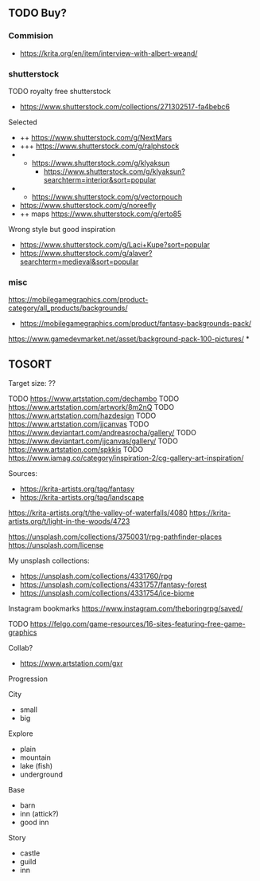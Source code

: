 


## TODO Buy?

### Commision
* https://krita.org/en/item/interview-with-albert-weand/

### shutterstock
TODO royalty free shutterstock
* https://www.shutterstock.com/collections/271302517-fa4bebc6

Selected
* ++ https://www.shutterstock.com/g/NextMars
* +++ https://www.shutterstock.com/g/ralphstock
* + https://www.shutterstock.com/g/klyaksun
	* https://www.shutterstock.com/g/klyaksun?searchterm=interior&sort=popular
* + https://www.shutterstock.com/g/vectorpouch
* https://www.shutterstock.com/g/noreefly
* ++ maps https://www.shutterstock.com/g/erto85

Wrong style but good inspiration
* https://www.shutterstock.com/g/Laci+Kupe?sort=popular
* https://www.shutterstock.com/g/alaver?searchterm=medieval&sort=popular

### misc

https://mobilegamegraphics.com/product-category/all_products/backgrounds/
* https://mobilegamegraphics.com/product/fantasy-backgrounds-pack/

https://www.gamedevmarket.net/asset/background-pack-100-pictures/
*


## TOSORT
Target size: ??


TODO https://www.artstation.com/dechambo
TODO https://www.artstation.com/artwork/8m2nQ
TODO https://www.artstation.com/hazdesign
TODO https://www.artstation.com/jjcanvas
TODO https://www.deviantart.com/andreasrocha/gallery/
TODO https://www.deviantart.com/jjcanvas/gallery/
TODO https://www.artstation.com/spkkis
TODO https://www.iamag.co/category/inspiration-2/cg-gallery-art-inspiration/

Sources:
* https://krita-artists.org/tag/fantasy
* https://krita-artists.org/tag/landscape



https://krita-artists.org/t/the-valley-of-waterfalls/4080
https://krita-artists.org/t/light-in-the-woods/4723


https://unsplash.com/collections/3750031/rpg-pathfinder-places
https://unsplash.com/license


My unsplash collections:
* https://unsplash.com/collections/4331760/rpg
* https://unsplash.com/collections/4331757/fantasy-forest
* https://unsplash.com/collections/4331754/ice-biome

Instagram bookmarks https://www.instagram.com/theboringrpg/saved/


TODO https://felgo.com/game-resources/16-sites-featuring-free-game-graphics

Collab?
- https://www.artstation.com/gxr



Progression

City
- small
- big

Explore
- plain
- mountain
- lake (fish)
- underground

Base
- barn
- inn (attick?)
- good inn

Story
- castle
- guild
- inn
